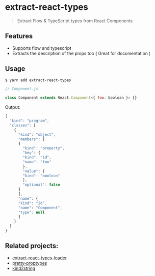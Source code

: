 # extract-react-types

> Extract Flow & TypeScript types from React Components

## Features

- Supports flow and typescript
- Extracts the description of the props too ( Great for documentation )

## Usage

```sh
$ yarn add extract-react-types
```

```js
// Component.js

class Component extends React.Component<{ foo: boolean }> {}
```

Output:

```js
{
  "kind": "program",
  "classes": [
    {
      "kind": "object",
      "members": [
      {
        "kind": "property",
        "key": {
        "kind": "id",
        "name": "foo"
        },
        "value": {
        "kind": "boolean"
        },
        "optional": false
      }
      ],
      "name": {
      "kind": "id",
      "name": "Component",
      "type": null
      }
    }
  ]
}
```

## Related projects:

- [extract-react-types-loader](https://www.npmjs.com/package/extract-react-types-loader)
- [pretty-proptypes](https://github.com/Noviny/pretty-proptypes)
- [kind2string](https://github.com/gwyneplaine/kind2string)

